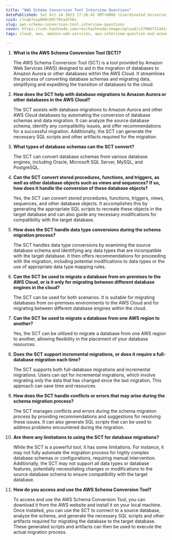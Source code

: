 ```yaml
---
title: "AWS Schema Conversion Tool Interview Questions"
datePublished: Sat Oct 14 2023 17:26:42 GMT+0000 (Coordinated Universal Time)
cuid: clnqb7usp000c09l70tadfh0c
slug: aws-schema-conversion-tool-interview-questions
cover: https://cdn.hashnode.com/res/hashnode/image/upload/v1700673144148/1d60ec2f-c5f0-434b-8cd0-f48379aa8b35.png
tags: cloud, aws, amazon-web-services, aws-interview-question-and-answers, aws-schema-conversion-tool

---
```


1. **What is the AWS Schema Conversion Tool (SCT)?**
    
    The AWS Schema Conversion Tool (SCT) is a tool provided by Amazon Web Services (AWS) designed to aid in the migration of databases to Amazon Aurora or other databases within the AWS Cloud. It streamlines the process of converting database schemas and migrating data, simplifying and expediting the transition of databases to the cloud.
    
2. **How does the SCT help with database migrations to Amazon Aurora or other databases in the AWS Cloud?**
    
    The SCT assists with database migrations to Amazon Aurora and other AWS Cloud databases by automating the conversion of database schemas and data migration. It can analyze the source database schema, identify any compatibility issues, and offer recommendations for a successful migration. Additionally, the SCT can generate the necessary SQL scripts and other artifacts required for the migration.
    
3. **What types of database schemas can the SCT convert?**
    
    The SCT can convert database schemas from various database engines, including Oracle, Microsoft SQL Server, MySQL, and PostgreSQL.
    
4. **Can the SCT convert stored procedures, functions, and triggers, as well as other database objects such as views and sequences? If so, how does it handle the conversion of these database objects?**
    
    Yes, the SCT can convert stored procedures, functions, triggers, views, sequences, and other database objects. It accomplishes this by generating the appropriate SQL scripts to recreate these objects in the target database and can also guide any necessary modifications for compatibility with the target database.
    
5. **How does the SCT handle data type conversions during the schema migration process?**
    
    The SCT handles data type conversions by examining the source database schema and identifying any data types that are incompatible with the target database. It then offers recommendations for proceeding with the migration, including potential modifications to data types or the use of appropriate data type mapping rules.
    
6. **Can the SCT be used to migrate a database from on-premises to the AWS Cloud, or is it only for migrating between different database engines in the cloud?**
    
    The SCT can be used for both scenarios. It is suitable for migrating databases from on-premises environments to the AWS Cloud and for migrating between different database engines within the cloud.
    
7. **Can the SCT be used to migrate a database from one AWS region to another?**
    
    Yes, the SCT can be utilized to migrate a database from one AWS region to another, allowing flexibility in the placement of your database resources.
    
8. **Does the SCT support incremental migrations, or does it require a full-database migration each time?**
    
    The SCT supports both full-database migrations and incremental migrations. Users can opt for incremental migrations, which involve migrating only the data that has changed since the last migration. This approach can save time and resources.
    
9. **How does the SCT handle conflicts or errors that may arise during the schema migration process?**
    
    The SCT manages conflicts and errors during the schema migration process by providing recommendations and suggestions for resolving these issues. It can also generate SQL scripts that can be used to address problems encountered during the migration.
    
10. **Are there any limitations to using the SCT for database migrations?**
    
    While the SCT is a powerful tool, it has some limitations. For instance, it may not fully automate the migration process for highly complex database schemas or configurations, requiring manual intervention. Additionally, the SCT may not support all data types or database features, potentially necessitating changes or modifications to the source database schema to ensure compatibility with the target database.
    
11. **How do you access and use the AWS Schema Conversion Tool?**
    
    To access and use the AWS Schema Conversion Tool, you can download it from the AWS website and install it on your local machine. Once installed, you can use the SCT to connect to a source database, analyze the schema, and generate the necessary SQL scripts and other artifacts required for migrating the database to the target database. These generated scripts and artifacts can then be used to execute the actual migration process.